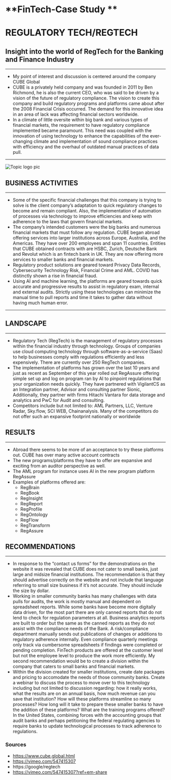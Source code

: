 # **FinTech-Case Study **

# **REGULATORY TECH/REGTECH**

## Insight into the world of RegTech for the Banking and Finance Industry
---


* My point of interest and discussion is centered around the company CUBE Global
* CUBE is a privately held company and was founded in 2011 by Ben Richmond, he is also the current CEO, who was said to be driven by a vision of the future of regulatory compliance.  The vision to create this company and build regulatory programs and platforms came about after the 2008 Financial Crisis occurred. The demand for this innovative idea in an area of lack was affecting financial sectors worldwide. 
* In a climate of little oversite within big bank and various types of financial markets, the requirement to have regulatory compliance implemented became paramount.  This need was coupled with the innovation of using technology to enhance the capabilities of the ever-changing climate and implementation of sound compliance practices with efficiency and the overhaul of outdated manual practices of data pull.

---
![Topic logo pic](/dekstop/FinTech-Casestudy1/(CUBELogo.png)"cubelife") 


## BUSINESS ACTIVITIES
---
* Some of the specific financial challenges that this company is trying to solve is the client company’s adaptation to quick regulatory changes to become and remain compliant.  Also, the implementation of automation of processes via technology to improve efficiencies and keep with adherence to the laws that govern financial markets. 
* The company’s intended customers were the big banks and numerous financial markets that must follow any regulation. CUBE began abroad offering services into larger institutions across Europe, Australia, and the Americas. They have over 200 employees and span 11 countries. Entities that CUBE obtained contracts with are HSBC, Zurich, Deutsche Bank and Revolut which is an fintech bank in UK.  They are now offering more services to smaller banks and financial markets.  
* Regulatory product solutions are geared toward Privacy Data Records, Cybersecurity Technology Risk, Financial Crime and AML.  COVID has distinctly shown a rise in financial fraud.  
* Using AI and machine learning, the platforms are geared towards quick accurate and progressive results to assist in regulatory exam, internal and external audits.   Strictly using these technologies can minimize the manual time to pull reports and time it takes to gather data without having much human error. 

---

## LANDSCAPE
---

* Regulatory Tech (RegTech) is the management of regulatory processes within the financial industry through technology.  Groups of companies use cloud computing technology through software-as-a-service (Saas) to help businesses comply with regulations efficiently and less expensively.  There are currently over 250 RegTech companies. 
* The implementation of platforms has grown over the last 10 years and just as recent as September of this year rolled out RegAssure offering simple set up and log on program ran by AI to pinpoint regulations that your organization needs quickly. They have partnered with VigilantCS as an Integration partner, Advisor and consulting partner Sionic, 
Additionally, they partner with firms Hitachi Vantara for data storage and analytics and PwC for Audit and consulting.
* Competitors include but not limited to:  AML Partners, LLC, Venture Radar, Sky.flow, SCI WEB, Chainanalysis.
Many of the competitors do not offer such an expansive footprint nationally or worldwide


## RESULTS
---

* Abroad there seems to be more of an acceptance to try these platforms out. CUBE has over many active account contracts
* The new programs/platforms they have to offer are expansive and exciting from an auditor perspective as well. 
* The AML program for instance uses AI in the new program platform RegAssure
* Examples of platforms offered are: 
    - RegBrain
    - RegBook
    - RegInsight
    - RegReport
    - RegProfile
    - RegOntology
    - RegFlow
    - RegTransform
    - RegAssure

   



## RECOMMENDATIONS
---
* In response to the “contact us forms” for the demonstrations on the website it was revealed that CUBE does not cater to small banks, just large and midsize financial institutions. The recommendation is that they should advertise correctly on the website and not include that language referring to small size business if it’s not accurate. They should include the size by dollar. 
* Working in smaller community banks has many challenges with data pulls for audits, the work is mostly manual and dependent on spreadsheet reports.  While some banks have become more digitally data driven, for the most part there are only canned reports that do not lend to check for regulation parameters at all.  Business analytics reports are built to order but the same as the canned reports as they do not assist with the compliance needs of the Bank. A risk/compliance department manually sends out publications of changes or additions to regulatory adherence internally. Even compliance quarterly meetings only track via cumbersome spreadsheets if findings were completed or pending completion. FinTech products are offered at the customer level but not the employee level to produce the work more efficiently. My second recommendation would be to create a division within the company that caters to small banks and financial markets. 
* Within the division created for smaller institutions, create date packages and pricing to accomodate the needs of those community banks. Create a webinar to discuss the process to move over to this technology including but not limited to discussion regarding: how it really works, what the results are on an annual basis, how much revenue can you save that institution? How will these platforms streamline so many processes?  How long will it take to prepare these smaller banks to have the addition of these platforms? What are the training programs offered?  In the United States, combining forces with the accounting groups that audit banks and perhaps petitioning the federal regulating agencies to require banks to update technological processes to track adherence to regulations.  



 ### Sources
 
 - https://www.cube.global.html
 - https://vimeo.com/547415307
 - https://google/regtech
 - https://vimeo.com/547415307?ref=em-share






